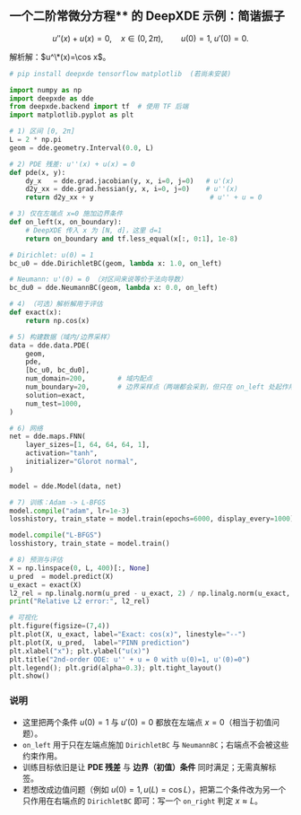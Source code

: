 
## 一个二阶常微分方程** 的 DeepXDE 示例：简谐振子

$$
u''(x) + u(x) = 0,\quad x\in(0, 2\pi),\qquad
u(0)=1,\; u'(0)=0.
$$

解析解：$u^\*(x)=\cos x$。




```python
# pip install deepxde tensorflow matplotlib  (若尚未安装)

import numpy as np
import deepxde as dde
from deepxde.backend import tf  # 使用 TF 后端
import matplotlib.pyplot as plt

# 1) 区间 [0, 2π]
L = 2 * np.pi
geom = dde.geometry.Interval(0.0, L)

# 2) PDE 残差: u''(x) + u(x) = 0
def pde(x, y):
    dy_x   = dde.grad.jacobian(y, x, i=0, j=0)   # u'(x)
    d2y_xx = dde.grad.hessian(y, x, i=0, j=0)    # u''(x)
    return d2y_xx + y                             # u'' + u = 0

# 3) 仅在左端点 x=0 施加边界条件
def on_left(x, on_boundary):
    # DeepXDE 传入 x 为 [N, d]，这里 d=1
    return on_boundary and tf.less_equal(x[:, 0:1], 1e-8)

# Dirichlet: u(0) = 1
bc_u0 = dde.DirichletBC(geom, lambda x: 1.0, on_left)

# Neumann: u'(0) = 0 （对区间来说等价于法向导数）
bc_du0 = dde.NeumannBC(geom, lambda x: 0.0, on_left)

# 4) （可选）解析解用于评估
def exact(x):
    return np.cos(x)

# 5) 构建数据（域内/边界采样）
data = dde.data.PDE(
    geom,
    pde,
    [bc_u0, bc_du0],
    num_domain=200,        # 域内配点
    num_boundary=20,       # 边界采样点（两端都会采到，但只在 on_left 处起作用）
    solution=exact,
    num_test=1000,
)

# 6) 网络
net = dde.maps.FNN(
    layer_sizes=[1, 64, 64, 64, 1],
    activation="tanh",
    initializer="Glorot normal",
)

model = dde.Model(data, net)

# 7) 训练：Adam -> L-BFGS
model.compile("adam", lr=1e-3)
losshistory, train_state = model.train(epochs=6000, display_every=1000)

model.compile("L-BFGS")
losshistory, train_state = model.train()

# 8) 预测与评估
X = np.linspace(0, L, 400)[:, None]
u_pred  = model.predict(X)
u_exact = exact(X)
l2_rel = np.linalg.norm(u_pred - u_exact, 2) / np.linalg.norm(u_exact, 2)
print("Relative L2 error:", l2_rel)

# 可视化
plt.figure(figsize=(7,4))
plt.plot(X, u_exact, label="Exact: cos(x)", linestyle="--")
plt.plot(X, u_pred,  label="PINN prediction")
plt.xlabel("x"); plt.ylabel("u(x)")
plt.title("2nd-order ODE: u'' + u = 0 with u(0)=1, u'(0)=0")
plt.legend(); plt.grid(alpha=0.3); plt.tight_layout()
plt.show()
```

### 说明

* 这里把两个条件 $u(0)=1$ 与 $u'(0)=0$ 都放在左端点 $x=0$（相当于初值问题）。
* `on_left` 用于只在左端点施加 `DirichletBC` 与 `NeumannBC`；右端点不会被这些约束作用。
* 训练目标依旧是让 **PDE 残差** 与 **边界（初值）条件** 同时满足；无需真解标签。
* 若想改成边值问题（例如 $u(0)=1,\,u(L)=\cos L$），把第二个条件改为另一个只作用在右端点的 `DirichletBC` 即可：写一个 `on_right` 判定 $x\approx L$。
